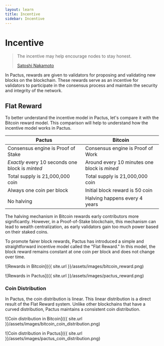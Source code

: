 ```yaml
---
layout: learn
title: Incentive
sidebar: Incentive
---
```


# Incentive

> The incentive may help encourage nodes to stay honest.
>
> [Satoshi Nakamoto](https://bitcoin.org/bitcoin.pdf)

In Pactus, rewards are given to validators for proposing and validating new blocks on the blockchain.
These rewards serve as an incentive for validators to participate in the consensus process and
maintain the security and integrity of the network.

## Flat Reward

To better understand the incentive model in Pactus, let's compare it with the Bitcoin reward model.
This comparison will help to understand how the incentive model works in Pactus.

| Pactus                                           | Bitcoin                                      |
| ------------------------------------------------ | -------------------------------------------- |
| Consensus engine is Proof of Stake               | Consensus engine is Proof of Work            |
| _Exactly_ every 10 seconds one block is _minted_ | Around every 10 minutes one block is _mined_ |
| Total supply is 21,000,000 coin                  | Total supply is 21,000,000 coin              |
| Always one coin per block                        | Initial block reward is 50 coin              |
| No halving                                       | Halving happens every 4 years                |

The halving mechanism in Bitcoin rewards early contributors more significantly.
However, in a Proof-of-Stake blockchain, this mechanism can lead to wealth centralization,
as early validators gain too much power based on their staked coins.

To promote fairer block rewards, Pactus has introduced a simple and straightforward incentive model called the "Flat Reward."
In this model, the block reward remains constant at one coin per block and does not change over time.

![Rewards in Bitcoin]({{ site.url }}/assets/images/bitcoin_reward.png)

![Rewards in Pactus]({{ site.url }}/assets/images/pactus_reward.png)

### Coin Distribution

In Pactus, the coin distribution is linear. This linear distribution is a direct result of the Flat Reward system.
Unlike other blockchains that have a curved distribution, Pactus maintains a consistent coin distribution.

![Coin distribution in Bitcoin]({{ site.url }}/assets/images/bitcoin_coin_distribution.png)

![Coin distribution in Pactus]({{ site.url }}/assets/images/pactus_coin_distribution.png)
